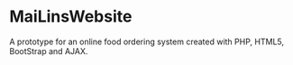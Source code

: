 # MaiLinsWebsite
A prototype for an online food ordering system created with PHP, HTML5, BootStrap and AJAX.
